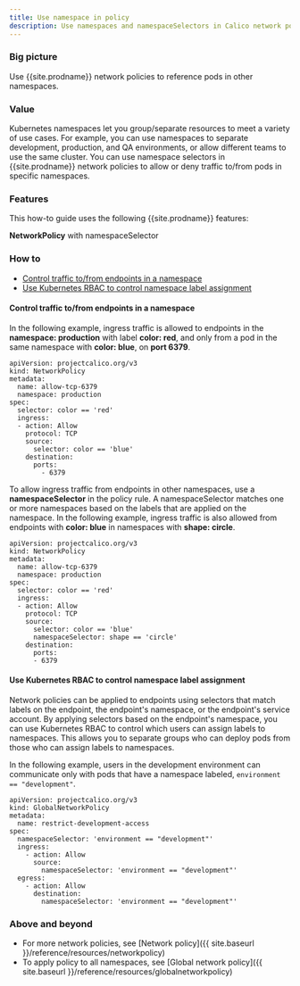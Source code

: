 ```yaml
---
title: Use namespace in policy
description: Use namespaces and namespaceSelectors in Calico network policy to group or separate resources. Use network policies to allow or deny traffic to/from pods belonging to specific namespaces.
---
```


### Big picture

Use {{site.prodname}} network policies to reference pods in other namespaces.

### Value

Kubernetes namespaces let you group/separate resources to meet a variety of use cases. For example, you can use namespaces to separate development, production, and QA environments, or allow different teams to use the same cluster. You can use namespace selectors in {{site.prodname}} network policies to allow or deny traffic to/from pods in specific namespaces.

### Features

This how-to guide uses the following {{site.prodname}} features:

**NetworkPolicy** with namespaceSelector

### How to

- [Control traffic to/from endpoints in a namespace](#control-traffic-tofrom-endpoints-in-a-namespace)
- [Use Kubernetes RBAC to control namespace label assignment](#use-kubernetes-rbac-to-control-namespace-label-assignment)

#### Control traffic to/from endpoints in a namespace

In the following example, ingress traffic is allowed to endpoints in the **namespace: production** with label **color: red**, and only from a pod in the same namespace with **color: blue**, on **port 6379**.

```
apiVersion: projectcalico.org/v3
kind: NetworkPolicy
metadata:
  name: allow-tcp-6379
  namespace: production
spec:
  selector: color == 'red'
  ingress:
  - action: Allow
    protocol: TCP
    source:
      selector: color == 'blue'
    destination:
      ports:
        - 6379
```
To allow ingress traffic from endpoints in other namespaces, use a **namespaceSelector** in the policy rule. A namespaceSelector matches one or more namespaces based on the labels that are applied on the namespace. In the following example, ingress traffic is also allowed from endpoints with **color: blue** in namespaces with **shape: circle**.

```
apiVersion: projectcalico.org/v3
kind: NetworkPolicy
metadata:
  name: allow-tcp-6379
  namespace: production
spec:
  selector: color == 'red'
  ingress:
  - action: Allow
    protocol: TCP
    source:
      selector: color == 'blue'
      namespaceSelector: shape == 'circle'
    destination:
      ports:
      - 6379
```

#### Use Kubernetes RBAC to control namespace label assignment

Network policies can be applied to endpoints using selectors that match labels on the endpoint, the endpoint's namespace, or the endpoint's service account. By applying selectors based on the endpoint's namespace, you can use Kubernetes RBAC to control which users can assign labels to namespaces. This allows you to separate groups who can deploy pods from those who can assign labels to namespaces.

In the following example, users in the development environment can communicate only with pods that have a namespace labeled, `environment == "development"`.

```
apiVersion: projectcalico.org/v3
kind: GlobalNetworkPolicy
metadata:
  name: restrict-development-access
spec:
  namespaceSelector: 'environment == "development"'
  ingress:
    - action: Allow
      source:
        namespaceSelector: 'environment == "development"'
  egress:
    - action: Allow
      destination:
        namespaceSelector: 'environment == "development"'
```

### Above and beyond

- For more network policies, see [Network policy]({{ site.baseurl }}/reference/resources/networkpolicy)
- To apply policy to all namespaces, see [Global network policy]({{ site.baseurl }}/reference/resources/globalnetworkpolicy)
